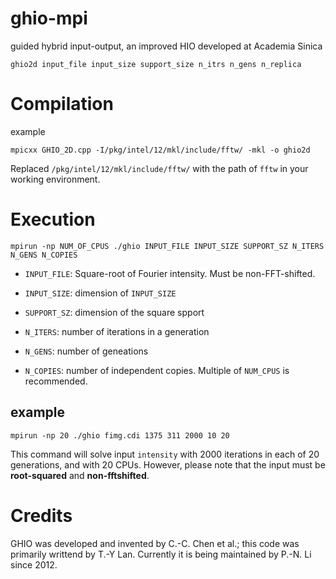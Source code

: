 ghio-mpi
====
guided hybrid input-output, an improved HIO developed at Academia Sinica

```
ghio2d input_file input_size support_size n_itrs n_gens n_replica
```

# Compilation

example
```
mpicxx GHIO_2D.cpp -I/pkg/intel/12/mkl/include/fftw/ -mkl -o ghio2d
```

Replaced `/pkg/intel/12/mkl/include/fftw/` with the path of `fftw` in your working environment.

# Execution

```
mpirun -np NUM_OF_CPUS ./ghio INPUT_FILE INPUT_SIZE SUPPORT_SZ N_ITERS N_GENS N_COPIES
```

* `INPUT_FILE`: Square-root of Fourier intensity. Must be non-FFT-shifted.

* `INPUT_SIZE`: dimension of `INPUT_SIZE`

* `SUPPORT_SZ`: dimension of the square spport

* `N_ITERS`: number of iterations in a generation

* `N_GENS`: number of geneations

* `N_COPIES`: number of independent copies. Multiple of `NUM_CPUS` is recommended.


## example

```
mpirun -np 20 ./ghio fimg.cdi 1375 311 2000 10 20
```

This command will solve input `intensity` with 2000 iterations in each of 20 generations, and with 20 CPUs. However, please note that the input must be **root-squared** and **non-fftshifted**.

# Credits
GHIO was developed and invented by C.-C. Chen et al.; this code was primarily writtend by T.-Y Lan.
Currently it is being maintained by P.-N. Li since 2012.
